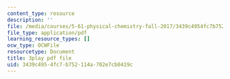 ```yaml
---
content_type: resource
description: ''
file: /media/courses/5-61-physical-chemistry-fall-2017/3439c4954fc7b752114a702e7cb0419c_zwH9MjZl3v4.pdf
file_type: application/pdf
learning_resource_types: []
ocw_type: OCWFile
resourcetype: Document
title: 3play pdf file
uid: 3439c495-4fc7-b752-114a-702e7cb0419c
---
```

